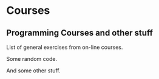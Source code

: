 # Courses
## Programming Courses and other stuff
List of general exercises from on-line courses.

Some random code.

And some other stuff.

